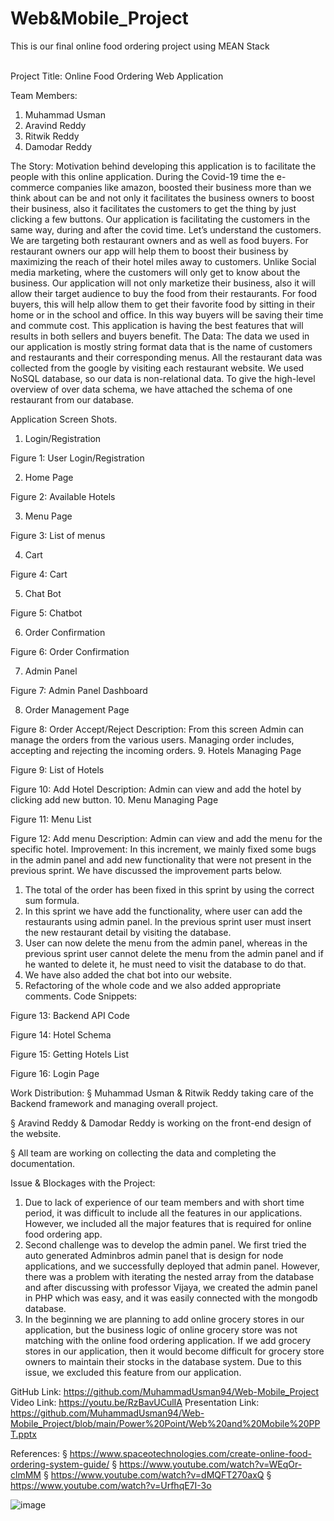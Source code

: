 # Web&Mobile_Project
This is our final online food ordering project using MEAN Stack
<br> <br>



 

Project Title: Online Food Ordering Web Application

Team Members: 
1.	Muhammad Usman
2.	Aravind Reddy
3.	Ritwik Reddy
4.	Damodar Reddy


The Story:
Motivation behind developing this application is to facilitate the people with this online application. During the Covid-19 time the e-commerce companies like amazon, boosted their business more than we think about can be and not only it facilitates the business owners to boost their business, also it facilitates the customers to get the thing by just clicking a few buttons. Our application is facilitating the customers in the same way, during and after the covid time. Let’s understand the customers. We are targeting both restaurant owners and as well as food buyers. For restaurant owners our app will help them to boost their business by maximizing the reach of their hotel miles away to customers. Unlike Social media marketing, where the customers will only get to know about the business. Our application will not only marketize their business, also it will allow their target audience to buy the food from their restaurants. For food buyers, this will help allow them to get their favorite food by sitting in their home or in the school and office. In this way buyers will be saving their time and commute cost. This application is having the best features that will results in both sellers and buyers benefit.
The Data:
The data we used in our application is mostly string format data that is the name of customers and restaurants and their corresponding menus. All the restaurant data was collected from the google by visiting each restaurant website.
We used NoSQL database, so our data is non-relational data. To give the high-level overview of over data schema, we have attached the schema of one restaurant from our database.
 

Application Screen Shots.
1.	Login/Registration
 
Figure 1: User Login/Registration 









2.	Home Page
 
Figure 2: Available Hotels









3.	Menu Page
 
Figure 3: List of menus












4.	Cart 
 
Figure 4: Cart
















5.	Chat Bot

 
Figure 5: Chatbot











6.	Order Confirmation
  
Figure 6: Order Confirmation

7.	Admin Panel

 
Figure 7: Admin Panel Dashboard








8.	Order Management Page
  
Figure 8: Order Accept/Reject
Description: From this screen Admin can manage the orders from the various users. Managing order includes, accepting and rejecting the incoming orders.
9.	Hotels Managing Page

 
Figure 9: List of Hotels
 
Figure 10: Add Hotel
Description: Admin can view and add the hotel by clicking add new button.
10.	Menu Managing Page
 
Figure 11: Menu List
 
Figure 12: Add menu
Description: Admin can view and add the menu for the specific hotel.
Improvement: 
In this increment, we mainly fixed some bugs in the admin panel and add new functionality that were not present in the previous sprint. We have discussed the improvement parts below. 
1.	The total of the order has been fixed in this sprint by using the correct sum formula.
2.	In this sprint we have add the functionality, where user can add the restaurants using admin panel. In the previous sprint user must insert the new restaurant detail by visiting the database.
3.	User can now delete the menu from the admin panel, whereas in the previous sprint user cannot delete the menu from the admin panel and if he wanted to delete it, he must need to visit the database to do that.
4.	We have also added the chat bot into our website.
5.	Refactoring of the whole code and we also added appropriate comments.
Code Snippets:
 
Figure 13: Backend API Code
 

Figure 14: Hotel Schema
 
Figure 15: Getting Hotels List
 
Figure 16: Login Page


Work Distribution:
§	Muhammad Usman & Ritwik Reddy  taking care of the Backend framework and managing overall project.

§	Aravind Reddy  & Damodar Reddy is working on the front-end design of the website.

§	All team are working on collecting the data and completing the documentation. 




Issue & Blockages with the Project:
1.	Due to lack of experience of our team members and with short time period, it was difficult to include all the features in our applications. However, we included all the major features that is required for online food ordering app.
2.	Second challenge was to develop the admin panel. We first tried the auto generated Adminbros admin panel that is design for node applications, and we successfully deployed that admin panel. However, there was a problem with iterating the nested array from the database and after discussing with professor Vijaya, we created the admin panel in PHP which was easy, and it was easily connected with the mongodb database. 
3.	In the beginning we are planning to add online grocery stores in our application, but the business logic of online grocery store was not matching with the online food ordering application. If we add grocery stores in our application, then it would become difficult for grocery store owners to maintain their stocks in the database system. Due to this issue, we excluded this feature from our application.


GitHub Link: 
https://github.com/MuhammadUsman94/Web-Mobile_Project
Video Link:
https://youtu.be/RzBavUCulIA
Presentation Link:
https://github.com/MuhammadUsman94/Web-Mobile_Project/blob/main/Power%20Point/Web%20and%20Mobile%20PPT.pptx

References:
§	https://www.spaceotechnologies.com/create-online-food-ordering-system-guide/
§	https://www.youtube.com/watch?v=WEqOr-clmMM
§	https://www.youtube.com/watch?v=dMQFT270axQ
§	https://www.youtube.com/watch?v=UrfhqE7I-3o

![image](https://user-images.githubusercontent.com/70357952/145940575-6eff656f-1318-42f4-9aff-82e53c12dfac.png)
